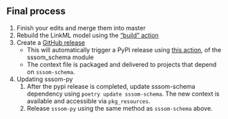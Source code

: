 ## Final process

1. Finish your edits and merge them into master
2. Rebuild the LinkML model using the [“build” action](https://github.com/mapping-commons/sssom/blob/master/.github/workflows/build.yml)
3. Create a [GitHub release](https://github.com/mapping-commons/sssom/releases)
    - This will automatically trigger a PyPI release using [this action](https://github.com/mapping-commons/sssom/blob/master/.github/workflows/pypi-publish.yaml), of the sssom_schema module
    - The context file is packaged and delivered to projects that depend on `sssom-schema`.
4. Updating sssom-py
    1. After the pypi release is completed,  update sssom-schema dependency using `poetry update sssom-schema`.  The new context is available and accessible via `pkg_resources`.
    1. Release `sssom-py` using the same method as `sssom-schema` above.